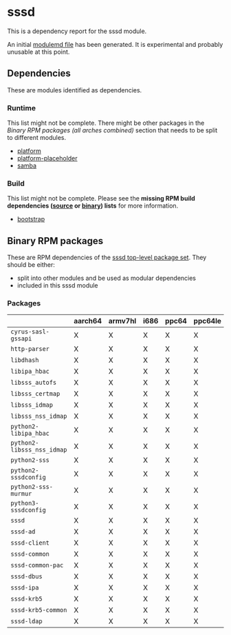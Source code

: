 # sssd
This is a dependency report for the sssd module.

An initial [modulemd file](sssd.yaml) has been generated. It is experimental and probably unusable at this point.
## Dependencies
These are modules identified as dependencies.
### Runtime
This list might not be complete. There might be other packages in the *Binary RPM packages (all arches combined)* section that needs to be split to different modules.
* [platform](../platform)
* [platform-placeholder](../platform-placeholder)
* [samba](../samba)
### Build
This list might not be complete.
Please see the **missing RPM build dependencies ([source](all/buildtime-source-packages-short.txt) or [binary](all/buildtime-binary-packages-short.txt)) lists** for more information.
* [bootstrap](../bootstrap)
## Binary RPM packages
These are RPM dependencies of the [sssd top-level package set](sssd.csv). They should be either:
* split into other modules and be used as modular dependencies
* included in this sssd module
### Packages
| |aarch64 |armv7hl |i686 |ppc64 |ppc64le |s390x |x86_64 |
|---|---|---|---|---|---|---|---|
| `cyrus-sasl-gssapi` | X | X | X | X | X | X | X |
| `http-parser` | X | X | X | X | X | X | X |
| `libdhash` | X | X | X | X | X | X | X |
| `libipa_hbac` | X | X | X | X | X | X | X |
| `libsss_autofs` | X | X | X | X | X | X | X |
| `libsss_certmap` | X | X | X | X | X | X | X |
| `libsss_idmap` | X | X | X | X | X | X | X |
| `libsss_nss_idmap` | X | X | X | X | X | X | X |
| `python2-libipa_hbac` | X | X | X | X | X | X | X |
| `python2-libsss_nss_idmap` | X | X | X | X | X | X | X |
| `python2-sss` | X | X | X | X | X | X | X |
| `python2-sssdconfig` | X | X | X | X | X | X | X |
| `python2-sss-murmur` | X | X | X | X | X | X | X |
| `python3-sssdconfig` | X | X | X | X | X | X | X |
| `sssd` | X | X | X | X | X | X | X |
| `sssd-ad` | X | X | X | X | X | X | X |
| `sssd-client` | X | X | X | X | X | X | X |
| `sssd-common` | X | X | X | X | X | X | X |
| `sssd-common-pac` | X | X | X | X | X | X | X |
| `sssd-dbus` | X | X | X | X | X | X | X |
| `sssd-ipa` | X | X | X | X | X | X | X |
| `sssd-krb5` | X | X | X | X | X | X | X |
| `sssd-krb5-common` | X | X | X | X | X | X | X |
| `sssd-ldap` | X | X | X | X | X | X | X |
